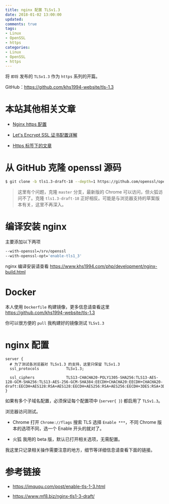 ```yaml
---
title: nginx 配置 TLSv1.3
date: 2018-01-02 13:00:00
updated:
comments: true
tags:
- Linux
- OpenSSL
- https
categories:
- Linux
- OpenSSL
- https
---
```


将 `即将` 发布的 `TLSv1.3` 作为 `https` 系列的开篇。

GitHub：https://github.com/khs1994-website/tls-1.3

<!--more-->

# 本站其他相关文章

* [Nginx https 配置](https://www.khs1994.com/php/development/nginx-https.html)

* [Let's Encrypt SSL 证书配置详解](https://www.khs1994.com/php/development/nginx-lets-encrypt.html)

* [Https 标签下的文章](https://www.khs1994.com/tags/https/)

# 从 GitHub 克隆 openssl 源码

```bash
$ git clone -b tls1.3-draft-18 --depth=1 https://github.com/openssl/openssl /srv/openssl
```

>这里有个问题，克隆 `master` 分支，最新版的 Chrome 可以访问，但火狐访问不了。克隆 `tls1.3-draft-18` 正好相反。可能是与浏览器支持的草案版本有关，这里不再深入。

# 编译安装 nginx

主要添加以下两项

```bash
--with-openssl=/srv/openssl
--with-openssl-opt='enable-tls1_3'
```

nginx 编译安装请查看 https://www.khs1994.com/php/development/nginx-build.html

# Docker

本人使用 `Dockerfile` 构建镜像，更多信息请查看这里 https://github.com/khs1994-website/tls-1.3

你可以很方便的 `pull` 我构建好的镜像测试 `TLSv1.3`

# nginx 配置

```nginx
server {
  # 为了测试各浏览器对 TLSv1.3 的支持，这里只保留 TLSv1.3
  ssl_protocols            TLSv1.3;

  ssl_ciphers              TLS13-CHACHA20-POLY1305-SHA256:TLS13-AES-128-GCM-SHA256:TLS13-AES-256-GCM-SHA384:EECDH+CHACHA20:EECDH+CHACHA20-draft:EECDH+AES128:RSA+AES128:EECDH+AES256:RSA+AES256:EECDH+3DES:RSA+3DES:!MD5;
}
```

如果有多个子域名配置，必须保证每个配置项中 (`server{ }`) 都启用了 `TLSv1.3`。

浏览器访问测试。

* Chrome 打开 `Chrome://flags` 搜索 TLS 选择 `Enable ***`，不同 Chrome 版本的选项不同，选一个 Enable 开头的就对了。

* 火狐 我用的 beta 版，默认已打开相关选项，无需配置。

我这里只记录相关操作需要注意的地方，细节等详细信息请查看下面的链接。

# 参考链接

* https://imququ.com/post/enable-tls-1-3.html

* https://www.mf8.biz/nginx-tls1-3-draft/
